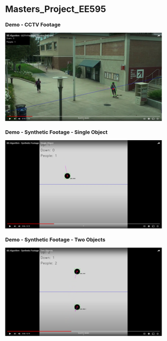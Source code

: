 # Masters_Project_EE595

### Demo - CCTV Footage
<a href="https://youtu.be/fSKAjQQ3KM0?t=8"><img src="res/images/demo_1_thumbnail.png" alt="Demo video 1 thumbnail" width="600"></a>
  
### Demo - Synthetic Footage - Single Object
<a href="https://youtu.be/fSKAjQQ3KM0?t=8"><img src="res/images/demo_2_thumbnail.png" alt="Demo video 2 thumbnail" width="600"></a>
  
### Demo - Synthetic Footage - Two Objects
<a href="https://youtu.be/fSKAjQQ3KM0?t=8"><img src="res/images/demo_3_thumbnail.png" alt="Demo video 3 thumbnail" width="600"></a>
